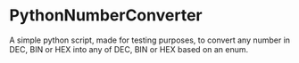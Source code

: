 # PythonNumberConverter
A simple python script, made for testing purposes, to convert any number in DEC, BIN or HEX into any of DEC, BIN or HEX based on an enum.
